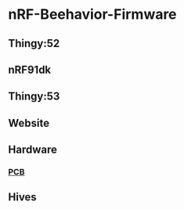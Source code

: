 # nRF-Beehavior-Firmware
## Thingy:52
## nRF91dk
## Thingy:53
## Website
## Hardware
### [PCB](nRF-Beehavior-Firmware/hardware/PCB_Hardware/README.md)
## Hives
